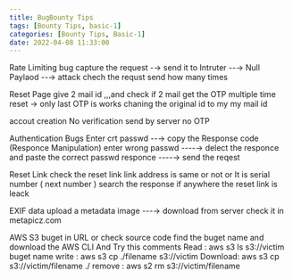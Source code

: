 ```yaml
---
title: BugBounty Tips
tags: [Bounty Tips, basic-1]
categories: [Bounty Tips, Basic-1]
date: 2022-04-08 11:33:00
---
```




Rate Limiting bug
                    capture the request  -→ send it to Intruter --→ Null Paylaod --→ attack
                    chech the requst send how many times
               
Reset Page 
                    give 2 mail id ,,,and check if 2 mail get the OTP
                    multiple time reset → only last OTP is works
                    chaning the original id to my my mail id
   
accout creation
                        No verification send by server
                        no OTP
                       
                      
Authentication Bugs
                          Enter crt passwd --→ copy the Response code   (Responce Manipulation)
                          enter wrong passwd ----→ delect the responce and paste the correct passwd responce ----→ send the reqest
                               
Reset Link 
                            check the reset link 
                            link address is same or not
                           or It is serial number ( next number )
                           search the response if anywhere the reset link is leack
                           
EXIF data
                           upload a metadata image ---→ download from server
                           check it in metapicz.com

AWS 
                           S3 buget in URL or check source code
                           find the buget name and download the AWS CLI
                                 And Try this comments
                         Read :         aws s3 ls s3://victim buget name 
                         write :         aws s3 cp ./filename s3://victim
                         Download:   aws s3 cp s3://victim/filename ./
                         remove  :     aws s2 rm s3://victim/filename
                
